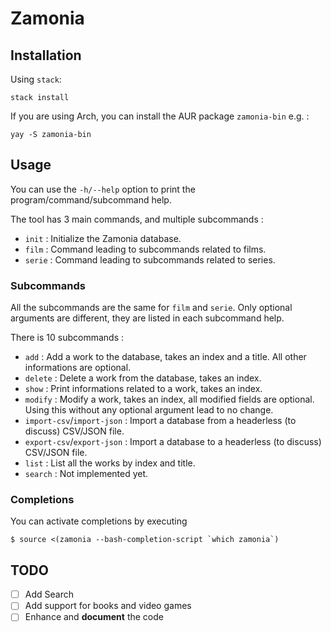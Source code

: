 # Zamonia

## Installation

Using `stack`:
```
stack install
```

If you are using Arch, you can install the AUR package `zamonia-bin` e.g. :
```
yay -S zamonia-bin
```

## Usage

You can use the `-h/--help` option to print the program/command/subcommand help.

The tool has 3 main commands, and multiple subcommands :
- `init` : Initialize the Zamonia database.
- `film` : Command leading to subcommands related to films.
- `serie` : Command leading to subcommands related to series.

### Subcommands

All the subcommands are the same for `film` and `serie`. Only optional arguments are different, they are listed in each subcommand help.

There is 10 subcommands :
- `add` : Add a work to the database, takes an index and a title. All other informations are optional.
- `delete` : Delete a work from the database, takes an index.
- `show` : Print informations related to a work, takes an index.
- `modify` : Modify a work, takes an index, all modified fields are optional. Using this without any optional argument lead to no change.
- `import-csv`/`import-json` : Import a database from a headerless (to discuss) CSV/JSON file.
- `export-csv`/`export-json` : Import a database to a headerless (to discuss) CSV/JSON file.
- `list` : List all the works by index and title.
- `search` : Not implemented yet.

### Completions

You can activate completions by executing
```
$ source <(zamonia --bash-completion-script `which zamonia`)
```

## TODO

- [ ] Add Search
- [ ] Add support for books and video games
- [ ] Enhance and **document** the code
